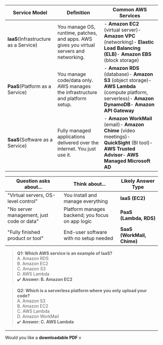 | **Service Model**                     | **Definition**                                                                           | **Common AWS Services**                                                                                                                                 |
| ------------------------------------- | ---------------------------------------------------------------------------------------- | ------------------------------------------------------------------------------------------------------------------------------------------------------- |
| **IaaS**(Infrastructure as a Service) | You manage OS, runtime, patches, and apps. AWS gives you virtual servers and networking. | - **Amazon EC2** (virtual server)- **Amazon VPC** (networking)- **Elastic Load Balancing (ELB)**- **Amazon EBS** (block storage)                        |
| **PaaS**(Platform as a Service)       | You manage code/data only. AWS manages the infrastructure and platform setup.            | - **Amazon RDS** (database)- **Amazon S3** (object storage)- **AWS Lambda** (compute platform, serverless)- **Amazon DynamoDB**- **Amazon API Gateway** |
| **SaaS**(Software as a Service)       | Fully managed applications delivered over the internet. You just use it.                 | - **Amazon WorkMail** (email)- **Amazon Chime** (video meetings)- **QuickSight** (BI tool)- **AWS Trusted Advisor**- **AWS Managed Microsoft AD**       |

| Question asks about...                    | Think about...                                   | Likely Answer Type         |
| ----------------------------------------- | ------------------------------------------------ | -------------------------- |
| "Virtual servers, OS-level control"       | You install and manage everything                | **IaaS (EC2)**             |
| "No server management, just code or data" | Platform manages backend; you focus on app logic | **PaaS (Lambda, RDS)**     |
| "Fully finished product or tool"          | End-user software with no setup needed           | **SaaS (WorkMail, Chime)** |

> **Q1: Which AWS service is an example of IaaS?**  
> A. Amazon RDS  
> B. Amazon EC2  
> C. Amazon S3  
> D. AWS Lambda  
> ✔️ **Answer: B. Amazon EC2**

> **Q2: Which is a serverless platform where you only upload your code?**  
> A. Amazon S3  
> B. Amazon EC2  
> C. AWS Lambda  
> D. Amazon WorkMail  
> ✔️ **Answer: C. AWS Lambda**

---

Would you like a **downloadable PDF** v